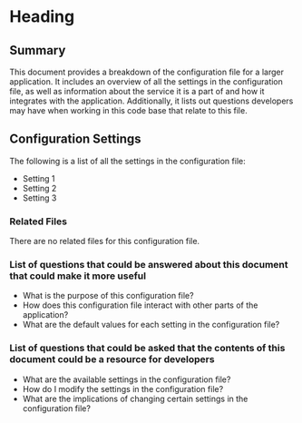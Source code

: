 # Heading
## Summary
This document provides a breakdown of the configuration file for a larger application. It includes an overview of all the settings in the configuration file, as well as information about the service it is a part of and how it integrates with the application. Additionally, it lists out questions developers may have when working in this code base that relate to this file.

## Configuration Settings
The following is a list of all the settings in the configuration file:

- Setting 1
- Setting 2
- Setting 3

### Related Files
There are no related files for this configuration file.

### List of questions that could be answered about this document that could make it more useful
- What is the purpose of this configuration file?
- How does this configuration file interact with other parts of the application?
- What are the default values for each setting in the configuration file?

### List of questions that could be asked that the contents of this document could be a resource for developers
- What are the available settings in the configuration file?
- How do I modify the settings in the configuration file?
- What are the implications of changing certain settings in the configuration file?